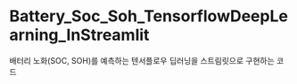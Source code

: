 # Battery_Soc_Soh_TensorflowDeepLearning_InStreamlit
배터리 노화(SOC, SOH)를 예측하는 텐서플로우 딥러닝을 스트림릿으로 구현하는 코드
